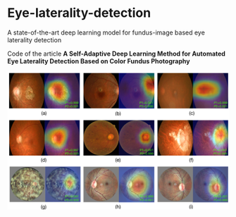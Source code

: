 # Eye-laterality-detection
A state-of-the-art deep learning model for fundus-image based eye laterality detection

Code of the article **A Self-Adaptive Deep Learning Method for Automated Eye Laterality Detection Based on Color Fundus Photography**

![img](./img/Fig6.png)

